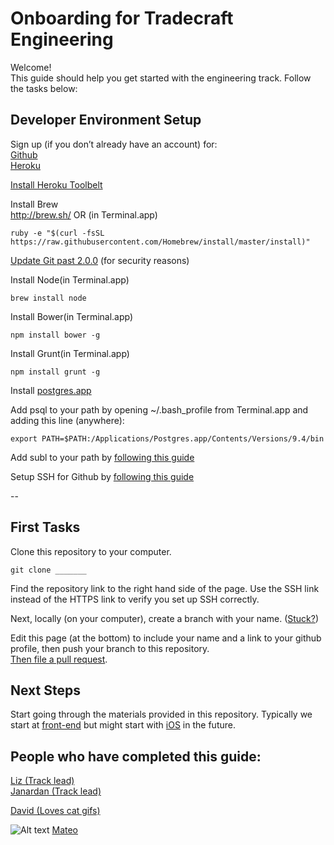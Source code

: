 # Onboarding for Tradecraft Engineering
Welcome!  
This guide should help you get started with the engineering track. Follow the tasks below:  

## Developer Environment Setup

Sign up (if you don’t already have an account) for:  
[Github](http://github.com)  
[Heroku](http://heroku.com)  

[Install Heroku Toolbelt](https://toolbelt.heroku.com/)

Install Brew  
http://brew.sh/ OR (in Terminal.app)  
```shell
ruby -e "$(curl -fsSL https://raw.githubusercontent.com/Homebrew/install/master/install)"
```

[Update Git past 2.0.0](http://git-scm.com/download/mac) (for security reasons)  


Install Node(in Terminal.app)   
```shell
brew install node
```

Install Bower(in Terminal.app)  
```shell
npm install bower -g
```

Install Grunt(in Terminal.app)  
```shell
npm install grunt -g
```

Install [postgres.app](http://postgresapp.com/)  

Add psql to your path by opening ~/.bash_profile from Terminal.app and adding this line (anywhere):
```shell
export PATH=$PATH:/Applications/Postgres.app/Contents/Versions/9.4/bin
```

Add subl to your path by [following this guide](http://www.sublimetext.com/docs/2/osx_command_line.html)  

Setup SSH for Github by [following this guide](https://help.github.com/articles/generating-ssh-keys/)  

--
## First Tasks
Clone this repository to your computer.  
```shell
git clone _______
```
Find the repository link to the right hand side of the page. Use the SSH link instead of the HTTPS link to verify you set up SSH correctly.

Next, locally (on your computer), create a branch with your name. ([Stuck?](https://try.github.io/levels/1/challenges/1))  

Edit this page (at the bottom) to include your name and a link to your github profile, then push your branch to this repository.  
[Then file a pull request](https://help.github.com/articles/creating-a-pull-request/).  

## Next Steps
Start going through the materials provided in this repository. Typically we start at [front-end](/front-end) but might start with [iOS](/ios) in the future.


## People who have completed this guide:
[Liz (Track lead)](http://github.com/lizthedeveloper)  
[Janardan (Track lead)](http://github.com/rolken)  

[David (Loves cat gifs)](http://github.com/dladowitz)

![Alt text](http://1-ps.googleusercontent.com/hk/pEsVsjur9-mHhASR14jwUkOv66/www.catgifpage.com/gifs/267.gif.pagespeed.ce.pyTSoDgHCYAZN8v1pVku.gif)
[Mateo](http://github.com/mattphoto)  

